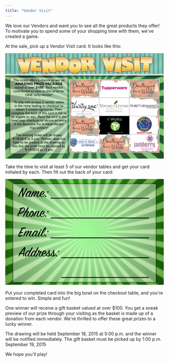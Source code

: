 ```yaml
---
title: "Vendor Visit"
---
```


We love our Vendors and want you to see all the great products they offer! To motivate you to spend some of your shopping time with them, we've created a game.

At the sale, pick up a Vendor Visit card. It looks like this:

![](/img/blog/VendorLottery_FRONT_PROOF.jpg)

Take the time to visit at least 5 of our vendor tables and get your card initialed by each. Then fill out the back of your card:

![](/img/blog/VendorLottery_back_web.jpg)

Put your completed card into the big bowl on the checkout table, and you're entered to win. Simple and fun!

One winner will receive a gift basket valued at over $100. You get a sneak preview of our prize through your visiting as the basket is made up of a donation from each vendor. We're thrilled to offer these great prizes to a lucky winner.

The drawing will be held September 18, 2015 at 5:00 p.m. and the winner will be notified immediately. The gift basket must be picked up by 1:00 p.m. September 19, 2015

We hope you'll play!
